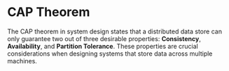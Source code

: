 # CAP Theorem

The CAP theorem in system design states that a distributed data store can only guarantee two out of three desirable properties: **Consistency**, **Availability**, and **Partition Tolerance**. These properties are crucial considerations when designing systems that store data across multiple machines. 
